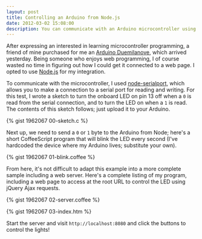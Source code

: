 ```yaml
---
layout: post
title: Controlling an Arduino from Node.js
date: 2012-03-02 15:08:00
description: You can communicate with an Arduino microcontroller using Node.js very easily--here's how.
---
```


After expressing an interested in learning microcontroller programming, a friend of mine purchased for me an [Arduino Duemilanove](http://arduino.cc/en/Main/arduinoBoardDuemilanove), which arrived yesterday. Being someone who enjoys web programming, I of course wasted no time in figuring out how I could get it connected to a web page. I opted to use [Node.js](http://nodejs.org/) for my integration.

To communicate with the microcontroller, I used [node-serialport](https://github.com/voodootikigod/node-serialport), which allows you to make a connection to a serial port for reading and writing. For this test, I wrote a sketch to turn the onboard LED on pin 13 off when a `0` is read from the serial connection, and to turn the LED on when a `1` is read. The contents of this sketch follows; just upload it to your Arduino.

{% gist 1962067 00-sketch.c %}

Next up, we need to send a `0` or `1` byte to the Arduino from Node; here's a short CoffeeScript program that will blink the LED every second (I've hardcoded the device where my Arduino lives; substitute your own).

{% gist 1962067 01-blink.coffee %}

From here, it's not difficult to adapt this example into a more complete sample including a web server. Here's a complete listing of my program, including a web page to access at the root URL to control the LED using jQuery Ajax requests.

{% gist 1962067 02-server.coffee %}

{% gist 1962067 03-index.htm %}

Start the server and visit `http://localhost:8080` and click the buttons to control the lights!
